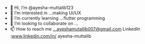 - 👋 Hi, I’m @ayesha-muttalib123
- 👀 I’m interested in ...making Ui/UX
- 🌱 I’m currently learning ...flutter programming 
- 💞️ I’m looking to collaborate on ...
- 📫 How to reach me ...ayeshamutallib007@gmail.com 
LinkedIn :www.linkedin.com/in/ 
ayesha-muttalib
<!---
ayesha-muttalib123/ayesha-muttalib123 is a ✨ special ✨ repository because its `README.md` (this file) appears on your GitHub profile.
You can click the Preview link to take a look at your changes.
--->
